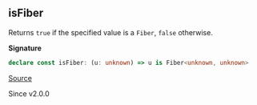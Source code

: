 ## isFiber

Returns `true` if the specified value is a `Fiber`, `false` otherwise.

**Signature**

```ts
declare const isFiber: (u: unknown) => u is Fiber<unknown, unknown>
```

[Source](https://github.com/Effect-TS/effect/tree/main/packages/effect/src/Fiber.ts#L316)

Since v2.0.0